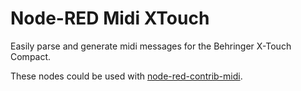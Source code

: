 Node-RED Midi XTouch
====================

Easily parse and generate midi messages for the Behringer X-Touch Compact.

These nodes could be used with [node-red-contrib-midi](https://www.npmjs.com/package/node-red-contrib-midi).